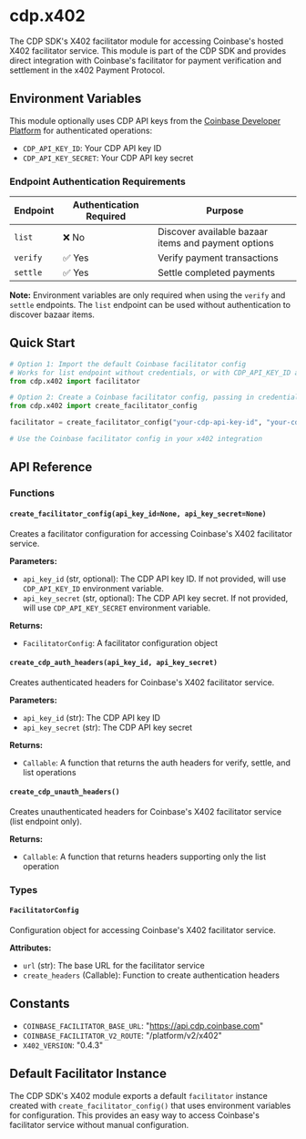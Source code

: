 # cdp.x402

The CDP SDK's X402 facilitator module for accessing Coinbase's hosted X402 facilitator service. This module is part of the CDP SDK and provides direct integration with Coinbase's facilitator for payment verification and settlement in the x402 Payment Protocol.

## Environment Variables

This module optionally uses CDP API keys from the [Coinbase Developer Platform](https://www.coinbase.com/developer-platform) for authenticated operations:

- `CDP_API_KEY_ID`: Your CDP API key ID
- `CDP_API_KEY_SECRET`: Your CDP API key secret

### Endpoint Authentication Requirements

| Endpoint | Authentication Required | Purpose |
|----------|------------------------|---------|
| `list` | ❌ No | Discover available bazaar items and payment options |
| `verify` | ✅ Yes | Verify payment transactions |
| `settle` | ✅ Yes | Settle completed payments |

**Note:** Environment variables are only required when using the `verify` and `settle` endpoints. The `list` endpoint can be used without authentication to discover bazaar items.

## Quick Start

```python
# Option 1: Import the default Coinbase facilitator config
# Works for list endpoint without credentials, or with CDP_API_KEY_ID and CDP_API_KEY_SECRET environment variables for verify/settle
from cdp.x402 import facilitator

# Option 2: Create a Coinbase facilitator config, passing in credentials directly
from cdp.x402 import create_facilitator_config

facilitator = create_facilitator_config("your-cdp-api-key-id", "your-cdp-api-key-secret")  # Pass in directly from preferred secret management

# Use the Coinbase facilitator config in your x402 integration
```

## API Reference

### Functions

#### `create_facilitator_config(api_key_id=None, api_key_secret=None)`

Creates a facilitator configuration for accessing Coinbase's X402 facilitator service.

**Parameters:**
- `api_key_id` (str, optional): The CDP API key ID. If not provided, will use `CDP_API_KEY_ID` environment variable.
- `api_key_secret` (str, optional): The CDP API key secret. If not provided, will use `CDP_API_KEY_SECRET` environment variable.

**Returns:**
- `FacilitatorConfig`: A facilitator configuration object

#### `create_cdp_auth_headers(api_key_id, api_key_secret)`

Creates authenticated headers for Coinbase's X402 facilitator service.

**Parameters:**
- `api_key_id` (str): The CDP API key ID
- `api_key_secret` (str): The CDP API key secret

**Returns:**
- `Callable`: A function that returns the auth headers for verify, settle, and list operations

#### `create_cdp_unauth_headers()`

Creates unauthenticated headers for Coinbase's X402 facilitator service (list endpoint only).

**Returns:**
- `Callable`: A function that returns headers supporting only the list operation

### Types

#### `FacilitatorConfig`

Configuration object for accessing Coinbase's X402 facilitator service.

**Attributes:**
- `url` (str): The base URL for the facilitator service
- `create_headers` (Callable): Function to create authentication headers

## Constants

- `COINBASE_FACILITATOR_BASE_URL`: "https://api.cdp.coinbase.com"
- `COINBASE_FACILITATOR_V2_ROUTE`: "/platform/v2/x402"
- `X402_VERSION`: "0.4.3"

## Default Facilitator Instance

The CDP SDK's X402 module exports a default `facilitator` instance created with `create_facilitator_config()` that uses environment variables for configuration. This provides an easy way to access Coinbase's facilitator service without manual configuration.
